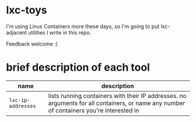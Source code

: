 # lxc-toys

I'm using Linux Containers more these days, so I'm going to put lxc-adjacent utilities I write in this repo.

Feedback welcome :)

# brief description of each tool

| name               | description |
| ------------------ | ----------- |
| `lxc-ip-addresses` | lists running containers with their IP addresses. no arguments for all containers, or name any number of containers you're interested in |
